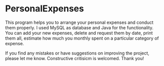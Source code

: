 # PersonalExpenses

This program helps you to arrange your personal expenses and conduct them properly. I used MySQL as database and Java for the functionality. You can add your new expenses, 
delete and request them by date, print them all, estimate how much you monthly spent on a particular category of expense. 

If you find any mistakes or have suggestions on improving the project, please let me know. Constructive critisicm is welcomed. Thank you!
